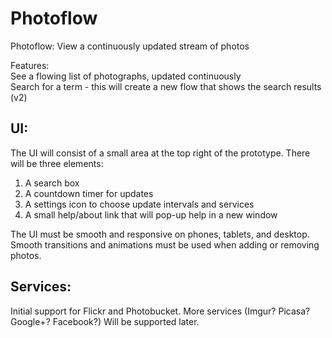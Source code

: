 Photoflow
=========

Photoflow: View a continuously updated stream of photos    

Features:    
See a flowing list of photographs, updated continuously    
Search for a term - this will create a new flow that shows the search results (v2)    

UI:
---

The UI will consist of a small area at the top right of the prototype.
There will be three elements: 
 
1. A search box
2. A countdown timer for updates
3. A settings icon to choose update intervals and services
4. A small help/about link that will pop-up help in a new window

The UI must be smooth and responsive on phones, tablets, and desktop. Smooth transitions and animations must be used when adding or removing photos.

Services:
---------

Initial support for Flickr and Photobucket. More services (Imgur? Picasa? Google+? Facebook?) Will be supported later.